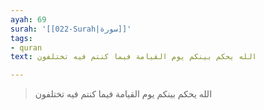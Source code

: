 ```yaml
---
ayah: 69
surah: '[[022-Surah|سورة]]'
tags:
- quran
text: الله يحكم بينكم يوم القيامة فيما كنتم فيه تختلفون

---
```

> الله يحكم بينكم يوم القيامة فيما كنتم فيه تختلفون
